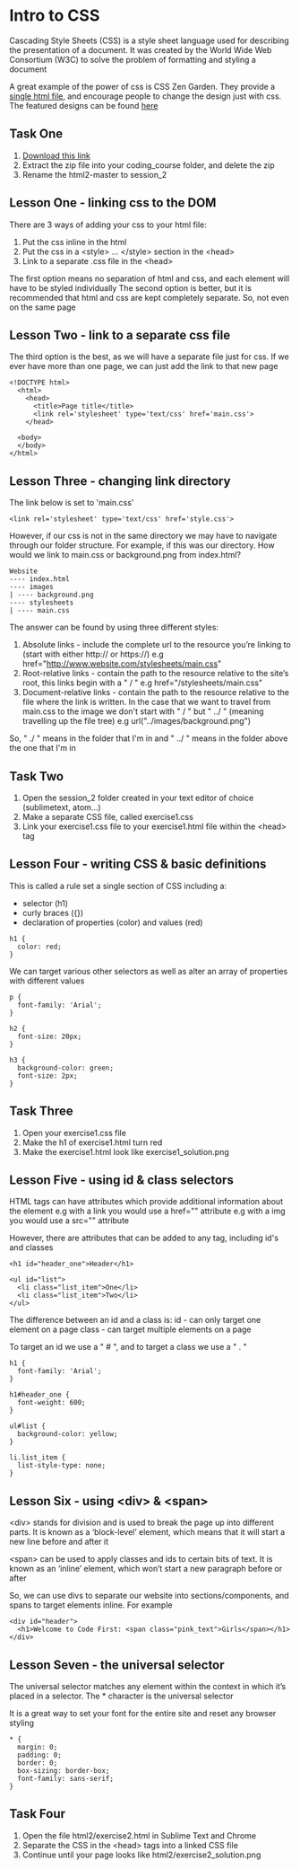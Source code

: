 # Intro to CSS

Cascading Style Sheets (CSS) is a style sheet language used for describing the presentation of a document. It was created by the World Wide Web Consortium (W3C) to solve the problem of formatting and styling a document

A great example of the power of css is CSS Zen Garden. They provide a [single html file](http://www.csszengarden.com/1/), and encourage people to change the design just with css. The featured designs can be found [here](http://www.csszengarden.com/)

## Task One

1. [Download this link](https://github.com/CodeFirstGirls/html2/archive/master.zip)
2. Extract the zip file into your coding_course folder, and delete the zip
3. Rename the html2-master to session_2

## Lesson One - linking css to the DOM

There are 3 ways of adding your css to your html file:

1. Put the css inline in the html
2. Put the css in a &lt;style&gt; ... &lt;/style&gt; section in the &lt;head&gt;
3. Link to a separate .css file in the &lt;head&gt;

The first option means no separation of html and css, and each element will have to be styled individually
The second option is better, but it is recommended that html and css are kept completely separate. So, not even on the same page

## Lesson Two - link to a separate css file

The third option is the best, as we will have a separate file just for css. If we ever have more than one page, we can just add the link to that new page

```
<!DOCTYPE html>
  <html>
    <head>
      <title>Page title</title>
      <link rel='stylesheet' type='text/css' href='main.css'>
    </head>
    
  <body>
  </body>
</html>
```

## Lesson Three - changing link directory

The link below is set to 'main.css'

```
<link rel='stylesheet' type='text/css' href='style.css'>
```

However, if our css is not in the same directory we may have to navigate through our folder structure. For example, if this was our directory. How would we link to main.css or background.png from index.html?

```
Website
---- index.html
---- images
| ---- background.png
---- stylesheets
| ---- main.css

```

The answer can be found by using three different styles:

1. Absolute links - include the complete url to the resource you’re linking to (start with either http:// or https://) e.g href="http://www.website.com/stylesheets/main.css"
2. Root-relative links - contain the path to the resource relative to the site’s root, this links begin with a " / " e.g href="/stylesheets/main.css"
3. Document-relative links - contain the path to the resource relative to the file where the link is written. In the case that we want to travel from main.css to the image we don't start with " / " but " ../ " (meaning travelling up the file tree) e.g url("../images/background.png")

So, " ./ " means in the folder that I'm in and " ../ " means in the folder above the one that I'm in

## Task Two

1. Open the session_2 folder created in your text editor of choice (sublimetext, atom...)
2. Make a separate CSS file, called exercise1.css
3. Link your exercise1.css file to your exercise1.html file within the &lt;head&gt; tag

## Lesson Four - writing CSS & basic definitions

This is called a rule set a single section of CSS including a:
* selector (h1)
* curly braces ({})
* declaration of properties (color) and values (red)

```
h1 {
  color: red;
}
```

We can target various other selectors as well as alter an array of properties with different values

```
p {
  font-family: 'Arial';
}

h2 {
  font-size: 20px;
}

h3 {
  background-color: green;
  font-size: 2px;
}
```

## Task Three

1. Open your exercise1.css file
2. Make the h1 of exercise1.html turn red
3. Make the exercise1.html look like exercise1_solution.png

## Lesson Five - using id & class selectors

HTML tags can have attributes which provide additional information about the element
e.g with a link you would use a href="" attribute
e.g with a img you would use a src="" attribute

However, there are attributes that can be added to any tag, including id's and classes

```
<h1 id="header_one">Header</h1>

<ul id="list">
  <li class="list_item">One</li>
  <li class="list_item">Two</li>
</ul>
```

The difference between an id and a class is:
id - can only target one element on a page
class - can target multiple elements on a page

To target an id we use a " # ", and to target a class we use a " . "


```
h1 {
  font-family: 'Arial';
}

h1#header_one {
  font-weight: 600;
}

ul#list {
  background-color: yellow;
}

li.list_item {
  list-style-type: none;
}
```

## Lesson Six - using &lt;div&gt; & &lt;span&gt;

&lt;div&gt; stands for division and is used to break the page up into different parts. It is known as a ‘block-level’ element, which means that it will start a new line before and after it

&lt;span&gt; can be used to apply classes and ids to certain bits of text. It is known as an ‘inline’ element, which won’t start a new paragraph before or after

So, we can use divs to separate our website into sections/components, and spans to target elements inline. For example

```
<div id="header">
  <h1>Welcome to Code First: <span class="pink_text">Girls</span></h1>
</div>
```

## Lesson Seven - the universal selector

The universal selector matches any element within the context in which it’s placed in a selector. The * character is the universal selector

It is a great way to set your font for the entire site and reset any browser styling

```
* {
  margin: 0;
  padding: 0;
  border: 0;
  box-sizing: border-box;
  font-family: sans-serif;
}
```

## Task Four

1. Open the file html2/exercise2.html in Sublime Text and Chrome
2. Separate the CSS in the &lt;head&gt; tags into a linked CSS file
3. Continue until your page looks like html2/exercise2_solution.png
